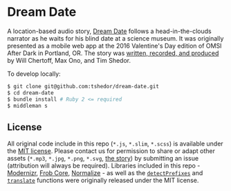# Dream Date

A location-based audio story, [Dream Date](http://dreamdateapp.com/) follows a head-in-the-clouds narrator as he waits for his blind date at a science museum. It was originally presented as a mobile web app at the 2016 Valentine's Day edition of OMSI After Dark in Portland, OR. The story was [written, recorded, and produced](https://timshedor.com/dream-date/) by Will Chertoff, Max Ono, and Tim Shedor.

To develop locally:
```bash
$ git clone git@github.com:tshedor/dream-date.git
$ cd dream-date
$ bundle install # Ruby 2 <= required
$ middleman s
```

## License

All original code include in this repo (`*.js`, `*.slim`, `*.scss`) is available under the [MIT license](LICENSE). Please contact us for permission to share or adapt other assets (`*.mp3`, `*.jpg`, `*.png`, `*.svg`, [the story](source/transcripts)) by submitting an issue (attribution will always be required). Libraries included in this repo - [Modernizr](https://modernizr.com/download?flexbox-touchevents-dontmin-setclasses), [Frob Core](https://github.com/wearefine/frob-core), [Normalize](https://necolas.github.io/normalize.css/) - as well as the [`detectPrefixes`](source/javascripts/dd.utils.js#10) and [`translate`](source/javascripts/dd.utils.js#62) functions were originally released under the MIT license.

